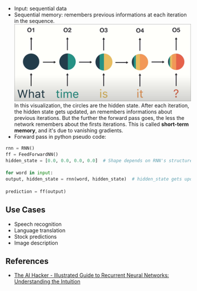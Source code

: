 - Input: sequential data
- Sequential memory: remembers previous informations at each iteration in the sequence.
  ![RNN forward pass](images/ai/ml/dl/models/rnn/forward-pass.png)
  In this visualization, the circles are the hidden state. After each iteration, the hidden state gets updated, an remembers informations about previous iterations. But the further the forward pass goes, the less the network remembers about the firsts iterations. This is called **short-term memory**, and it's due to vanishing gradients.
- Forward pass in python pseudo code:
 ```python
 rnn = RNN()
 ff = FeedForwardNN()
 hidden_state = [0.0, 0.0, 0.0, 0.0]  # Shape depends on RNN's structure

 for word in input:
 output, hidden_state = rnn(word, hidden_state)  # hidden_state gets updated

 prediction = ff(output)
```

## Use Cases

- Speech recognition
- Language translation
- Stock predictions
- Image description

## References

- [The AI Hacker - Illustrated Guide to Recurrent Neural Networks: Understanding the Intuition](https://youtu.be/LHXXI4-IEns)